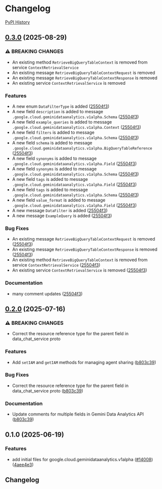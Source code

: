 # Changelog

[PyPI History][1]

[1]: https://pypi.org/project/google-cloud-geminidataanalytics/#history

## [0.3.0](https://github.com/googleapis/google-cloud-python/compare/google-cloud-geminidataanalytics-v0.2.0...google-cloud-geminidataanalytics-v0.3.0) (2025-08-29)


### ⚠ BREAKING CHANGES

* An existing method `RetrieveBigQueryTableContext` is removed from service `ContextRetrievalService`
* An existing message `RetrieveBigQueryTableContextRequest` is removed
* An existing message `RetrieveBigQueryTableContextResponse` is removed
* An existing service `ContextRetrievalService` is removed

### Features

* A new enum `DataFilterType` is added ([25504f3](https://github.com/googleapis/google-cloud-python/commit/25504f3752d1e2c63d4f3f56114b7529c5f10b2e))
* A new field `description` is added to message `.google.cloud.geminidataanalytics.v1alpha.Schema` ([25504f3](https://github.com/googleapis/google-cloud-python/commit/25504f3752d1e2c63d4f3f56114b7529c5f10b2e))
* A new field `example_queries` is added to message `.google.cloud.geminidataanalytics.v1alpha.Context` ([25504f3](https://github.com/googleapis/google-cloud-python/commit/25504f3752d1e2c63d4f3f56114b7529c5f10b2e))
* A new field `filters` is added to message `.google.cloud.geminidataanalytics.v1alpha.Schema` ([25504f3](https://github.com/googleapis/google-cloud-python/commit/25504f3752d1e2c63d4f3f56114b7529c5f10b2e))
* A new field `schema` is added to message `.google.cloud.geminidataanalytics.v1alpha.BigQueryTableReference` ([25504f3](https://github.com/googleapis/google-cloud-python/commit/25504f3752d1e2c63d4f3f56114b7529c5f10b2e))
* A new field `synonyms` is added to message `.google.cloud.geminidataanalytics.v1alpha.Field` ([25504f3](https://github.com/googleapis/google-cloud-python/commit/25504f3752d1e2c63d4f3f56114b7529c5f10b2e))
* A new field `synonyms` is added to message `.google.cloud.geminidataanalytics.v1alpha.Schema` ([25504f3](https://github.com/googleapis/google-cloud-python/commit/25504f3752d1e2c63d4f3f56114b7529c5f10b2e))
* A new field `tags` is added to message `.google.cloud.geminidataanalytics.v1alpha.Field` ([25504f3](https://github.com/googleapis/google-cloud-python/commit/25504f3752d1e2c63d4f3f56114b7529c5f10b2e))
* A new field `tags` is added to message `.google.cloud.geminidataanalytics.v1alpha.Schema` ([25504f3](https://github.com/googleapis/google-cloud-python/commit/25504f3752d1e2c63d4f3f56114b7529c5f10b2e))
* A new field `value_format` is added to message `.google.cloud.geminidataanalytics.v1alpha.Field` ([25504f3](https://github.com/googleapis/google-cloud-python/commit/25504f3752d1e2c63d4f3f56114b7529c5f10b2e))
* A new message `DataFilter` is added ([25504f3](https://github.com/googleapis/google-cloud-python/commit/25504f3752d1e2c63d4f3f56114b7529c5f10b2e))
* A new message `ExampleQuery` is added ([25504f3](https://github.com/googleapis/google-cloud-python/commit/25504f3752d1e2c63d4f3f56114b7529c5f10b2e))


### Bug Fixes

* An existing message `RetrieveBigQueryTableContextRequest` is removed ([25504f3](https://github.com/googleapis/google-cloud-python/commit/25504f3752d1e2c63d4f3f56114b7529c5f10b2e))
* An existing message `RetrieveBigQueryTableContextResponse` is removed ([25504f3](https://github.com/googleapis/google-cloud-python/commit/25504f3752d1e2c63d4f3f56114b7529c5f10b2e))
* An existing method `RetrieveBigQueryTableContext` is removed from service `ContextRetrievalService` ([25504f3](https://github.com/googleapis/google-cloud-python/commit/25504f3752d1e2c63d4f3f56114b7529c5f10b2e))
* An existing service `ContextRetrievalService` is removed ([25504f3](https://github.com/googleapis/google-cloud-python/commit/25504f3752d1e2c63d4f3f56114b7529c5f10b2e))


### Documentation

* many comment updates ([25504f3](https://github.com/googleapis/google-cloud-python/commit/25504f3752d1e2c63d4f3f56114b7529c5f10b2e))

## [0.2.0](https://github.com/googleapis/google-cloud-python/compare/google-cloud-geminidataanalytics-v0.1.0...google-cloud-geminidataanalytics-v0.2.0) (2025-07-16)


### ⚠ BREAKING CHANGES

* Correct the resource reference type for the parent field in data_chat_service proto

### Features

* Add `setIAM` and `getIAM` methods for managing agent sharing ([b803c39](https://github.com/googleapis/google-cloud-python/commit/b803c3910c141e39d8982947b11c7ebc5ac8c3fe))


### Bug Fixes

* Correct the resource reference type for the parent field in data_chat_service proto ([b803c39](https://github.com/googleapis/google-cloud-python/commit/b803c3910c141e39d8982947b11c7ebc5ac8c3fe))


### Documentation

* Update comments for multiple fields in Gemini Data Analytics API ([b803c39](https://github.com/googleapis/google-cloud-python/commit/b803c3910c141e39d8982947b11c7ebc5ac8c3fe))

## 0.1.0 (2025-06-19)


### Features

* add initial files for google.cloud.geminidataanalytics.v1alpha ([#14008](https://github.com/googleapis/google-cloud-python/issues/14008)) ([4aee4e3](https://github.com/googleapis/google-cloud-python/commit/4aee4e3740d988e73aff2f613df66020f1657b24))

## Changelog
